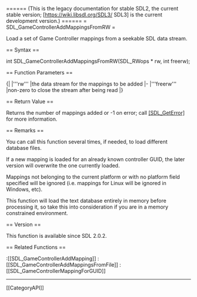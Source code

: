 ====== (This is the legacy documentation for stable SDL2, the current stable version; [https://wiki.libsdl.org/SDL3/ SDL3] is the current development version.) ======
= SDL_GameControllerAddMappingsFromRW =

Load a set of Game Controller mappings from a seekable SDL data stream.

== Syntax ==

<syntaxhighlight lang='c'>
int SDL_GameControllerAddMappingsFromRW(SDL_RWops * rw, int freerw);
</syntaxhighlight>

== Function Parameters ==

{|
|'''rw'''
|the data stream for the mappings to be added
|-
|'''freerw'''
|non-zero to close the stream after being read
|}

== Return Value ==

Returns the number of mappings added or -1 on error; call
[[SDL_GetError]]() for more information.

== Remarks ==

You can call this function several times, if needed, to load different
database files.

If a new mapping is loaded for an already known controller GUID, the later
version will overwrite the one currently loaded.

Mappings not belonging to the current platform or with no platform field
specified will be ignored (i.e. mappings for Linux will be ignored in
Windows, etc).

This function will load the text database entirely in memory before
processing it, so take this into consideration if you are in a memory
constrained environment.

== Version ==

This function is available since SDL 2.0.2.

== Related Functions ==

:[[SDL_GameControllerAddMapping]]
:[[SDL_GameControllerAddMappingsFromFile]]
:[[SDL_GameControllerMappingForGUID]]

----
[[CategoryAPI]]


